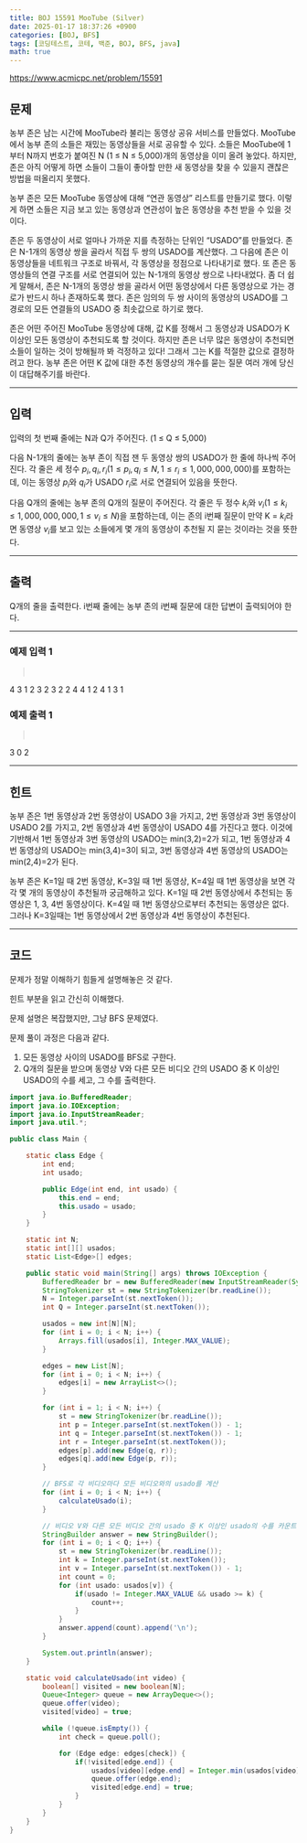 ```yaml
---
title: BOJ 15591 MooTube (Silver)
date: 2025-01-17 18:37:26 +0900
categories: [BOJ, BFS]
tags: [코딩테스트, 코테, 백준, BOJ, BFS, java]
math: true
---
```


<https://www.acmicpc.net/problem/15591>

## 문제
농부 존은 남는 시간에 MooTube라 불리는 동영상 공유 서비스를 만들었다. MooTube에서 농부 존의 소들은 재밌는 동영상들을 서로 공유할 수 있다. 소들은 MooTube에 1부터 N까지 번호가 붙여진 N (1 ≤ N ≤ 5,000)개의 동영상을 이미 올려 놓았다. 하지만, 존은 아직 어떻게 하면 소들이 그들이 좋아할 만한 새 동영상을 찾을 수 있을지 괜찮은 방법을 떠올리지 못했다.

농부 존은 모든 MooTube 동영상에 대해 “연관 동영상” 리스트를 만들기로 했다. 이렇게 하면 소들은 지금 보고 있는 동영상과 연관성이 높은 동영상을 추천 받을 수 있을 것이다.

존은 두 동영상이 서로 얼마나 가까운 지를 측정하는 단위인 “USADO”를 만들었다. 존은 N-1개의 동영상 쌍을 골라서 직접 두 쌍의 USADO를 계산했다. 그 다음에 존은 이 동영상들을 네트워크 구조로 바꿔서, 각 동영상을 정점으로 나타내기로 했다. 또 존은 동영상들의 연결 구조를 서로 연결되어 있는 N-1개의 동영상 쌍으로 나타내었다. 좀 더 쉽게 말해서, 존은 N-1개의 동영상 쌍을 골라서 어떤 동영상에서 다른 동영상으로 가는 경로가 반드시 하나 존재하도록 했다. 존은 임의의 두 쌍 사이의 동영상의 USADO를 그 경로의 모든 연결들의 USADO 중 최솟값으로 하기로 했다.

존은 어떤 주어진 MooTube 동영상에 대해, 값 K를 정해서 그 동영상과 USADO가 K 이상인 모든 동영상이 추천되도록 할 것이다. 하지만 존은 너무 많은 동영상이 추천되면 소들이 일하는 것이 방해될까 봐 걱정하고 있다! 그래서 그는 K를 적절한 값으로 결정하려고 한다. 농부 존은 어떤 K 값에 대한 추천 동영상의 개수를 묻는 질문 여러 개에 당신이 대답해주기를 바란다.

---
## 입력
입력의 첫 번째 줄에는 N과 Q가 주어진다. (1 ≤ Q ≤ 5,000)

다음 N-1개의 줄에는 농부 존이 직접 잰 두 동영상 쌍의 USADO가 한 줄에 하나씩 주어진다. 각 줄은 세 정수 $p_i, q_i, r_i (1 ≤ p_i, q_i ≤ N, 1 ≤ r_i ≤ 1,000,000,000)$를 포함하는데, 이는 동영상 $p_i$와 $q_i$가 USADO $r_i$로 서로 연결되어 있음을 뜻한다.

다음 Q개의 줄에는 농부 존의 Q개의 질문이 주어진다. 각 줄은 두 정수 $k_i$와 $v_i(1 ≤ k_i ≤ 1,000,000,000, 1 ≤ v_i ≤ N)$을 포함하는데, 이는 존의 i번째 질문이 만약 K = $k_i$라면 동영상 $v_i$를 보고 있는 소들에게 몇 개의 동영상이 추천될 지 묻는 것이라는 것을 뜻한다.

---
## 출력
Q개의 줄을 출력한다. i번째 줄에는 농부 존의 i번째 질문에 대한 답변이 출력되어야 한다.

---
### 예제 입력 1
> <pre>
4 3
1 2 3
2 3 2
2 4 4
1 2
4 1
3 1
> </pre>

### 예제 출력 1
> <pre>
3
0
2
> </pre>

---
## 힌트
농부 존은 1번 동영상과 2번 동영상이 USADO 3을 가지고, 2번 동영상과 3번 동영상이 USADO 2를 가지고, 2번 동영상과 4번 동영상이 USADO 4를 가진다고 했다. 이것에 기반해서 1번 동영상과 3번 동영상의 USADO는 min(3,2)=2가 되고, 1번 동영상과 4번 동영상의 USADO는 min(3,4)=3이 되고, 3번 동영상과 4번 동영상의 USADO는 min(2,4)=2가 된다.

농부 존은 K=1일 때 2번 동영상, K=3일 때 1번 동영상, K=4일 때 1번 동영상을 보면 각각 몇 개의 동영상이 추천될까 궁금해하고 있다. K=1일 때 2번 동영상에서 추천되는 동영상은 1, 3, 4번 동영상이다. K=4일 때 1번 동영상으로부터 추천되는 동영상은 없다. 그러나 K=3일때는 1번 동영상에서 2번 동영상과 4번 동영상이 추천된다.

---
## 코드
문제가 정말 이해하기 힘들게 설명해놓은 것 같다.

힌트 부분을 읽고 간신히 이해했다.

문제 설명은 복잡했지만, 그냥 BFS 문제였다.

문제 풀이 과정은 다음과 같다.

1. 모든 동영상 사이의 USADO를 BFS로 구한다.
2. Q개의 질문을 받으며 동영상 V와 다른 모든 비디오 간의 USADO 중 K 이상인 USADO의 수를 세고, 그 수를 출력한다.

```java
import java.io.BufferedReader;
import java.io.IOException;
import java.io.InputStreamReader;
import java.util.*;

public class Main {

    static class Edge {
        int end;
        int usado;

        public Edge(int end, int usado) {
            this.end = end;
            this.usado = usado;
        }
    }

    static int N;
    static int[][] usados;
    static List<Edge>[] edges;

    public static void main(String[] args) throws IOException {
        BufferedReader br = new BufferedReader(new InputStreamReader(System.in));
        StringTokenizer st = new StringTokenizer(br.readLine());
        N = Integer.parseInt(st.nextToken());
        int Q = Integer.parseInt(st.nextToken());

        usados = new int[N][N];
        for (int i = 0; i < N; i++) {
            Arrays.fill(usados[i], Integer.MAX_VALUE);
        }

        edges = new List[N];
        for (int i = 0; i < N; i++) {
            edges[i] = new ArrayList<>();
        }

        for (int i = 1; i < N; i++) {
            st = new StringTokenizer(br.readLine());
            int p = Integer.parseInt(st.nextToken()) - 1;
            int q = Integer.parseInt(st.nextToken()) - 1;
            int r = Integer.parseInt(st.nextToken());
            edges[p].add(new Edge(q, r));
            edges[q].add(new Edge(p, r));
        }

        // BFS로 각 비디오마다 모든 비디오와의 usado를 계산
        for (int i = 0; i < N; i++) {
            calculateUsado(i);
        }

        // 비디오 V와 다른 모든 비디오 간의 usado 중 K 이상인 usado의 수를 카운트해 출력
        StringBuilder answer = new StringBuilder();
        for (int i = 0; i < Q; i++) {
            st = new StringTokenizer(br.readLine());
            int k = Integer.parseInt(st.nextToken());
            int v = Integer.parseInt(st.nextToken()) - 1;
            int count = 0;
            for (int usado: usados[v]) {
                if(usado != Integer.MAX_VALUE && usado >= k) {
                    count++;
                }
            }
            answer.append(count).append('\n');
        }

        System.out.println(answer);
    }

    static void calculateUsado(int video) {
        boolean[] visited = new boolean[N];
        Queue<Integer> queue = new ArrayDeque<>();
        queue.offer(video);
        visited[video] = true;

        while (!queue.isEmpty()) {
            int check = queue.poll();

            for (Edge edge: edges[check]) {
                if(!visited[edge.end]) {
                    usados[video][edge.end] = Integer.min(usados[video][check], edge.usado);
                    queue.offer(edge.end);
                    visited[edge.end] = true;
                }
            }
        }
    }
}
```
